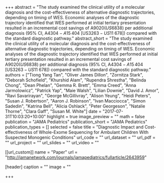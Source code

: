 +++
abstract = "The study examined the clinical utility of a molecular diagnosis and the cost-effectiveness of alternative diagnostic trajectories, depending on timing of WES. Economic analyses of the diagnostic trajectory identified that WES performed at initial tertiary presentation resulted in an incremental cost savings of A$9020 (US$6838) per additional diagnosis (95% CI, A$4304-A$15 404 [US$3263-US$11 678]) compared with the standard diagnostic pathway."
abstract_short = "The study examined the clinical utility of a molecular diagnosis and the cost-effectiveness of alternative diagnostic trajectories, depending on timing of WES. Economic analyses of the diagnostic trajectory identified that WES performed at initial tertiary presentation resulted in an incremental cost savings of A$9020 (US$6838) per additional diagnosis (95% CI, A$4304-A$15 404 [US$3263-US$11 678]) compared with the standard diagnostic pathway."
authors = ["Tiong Yang Tan", "Oliver James Dillon", "Zornitza Stark", "Deborah Schofield", "Khurshid Alam", "Rupendra Shrestha", "Belinda Chong", "Dean Phelan", "Gemma R. Brett", "Emma Creed", "Anna Jarmolowicz", "Patrick Yap", "Maie Walsh", "Lilian Downie", "David J. Amor", "Ravi Savarirayan", "George McGillivray", "Alison Yeung", "Heidi Peters", "Susan J. Robertson", "Aaron J. Robinson", "Ivan Macciocca", "Simon Sadedin", "Katrina Bell", "Alicia Oshlack", "Peter Georgeson", "Natalie Thorne", "Clara Gaff", "Susan M. White"]
date = "2017-07-31T10:03:20+10:00"
highlight = true
image_preview = ""
math = false
publication = "JAMA Pediatrics"
publication_short = "JAMA Pediatrics"
publication_types = []
selected = false
title = "Diagnostic Impact and Cost-effectiveness of Whole-Exome Sequencing for Ambulant Children With Suspected Monogenic Conditions"
url_code = ""
url_dataset = ""
url_pdf = ""
url_project = ""
url_slides = ""
url_video = ""

[[url_custom]]
name = "Paper"
url = "http://jamanetwork.com/journals/jamapediatrics/fullarticle/2643959"

[header]
  caption = ""
  image = ""

+++
